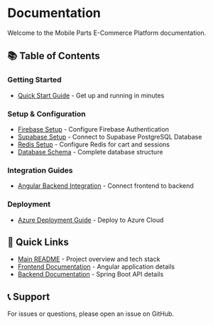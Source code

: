 # Documentation

Welcome to the Mobile Parts E-Commerce Platform documentation.

## 📚 Table of Contents

### Getting Started
- [Quick Start Guide](./QUICK_START.md) - Get up and running in minutes

### Setup & Configuration
- [Firebase Setup](./FIREBASE_SETUP.md) - Configure Firebase Authentication
- [Supabase Setup](./SUPABASE_SETUP.md) - Connect to Supabase PostgreSQL Database
- [Redis Setup](./REDIS_SETUP.md) - Configure Redis for cart and sessions
- [Database Schema](./DATABASE_SCHEMA.md) - Complete database structure

### Integration Guides
- [Angular Backend Integration](./ANGULAR_BACKEND_INTEGRATION.md) - Connect frontend to backend

### Deployment
- [Azure Deployment Guide](./AZURE_DEPLOYMENT.md) - Deploy to Azure Cloud

## 🎯 Quick Links

- [Main README](../README.md) - Project overview and tech stack
- [Frontend Documentation](../frontend/README.md) - Angular application details
- [Backend Documentation](../backend/README.md) - Spring Boot API details

## 📞 Support

For issues or questions, please open an issue on GitHub.

